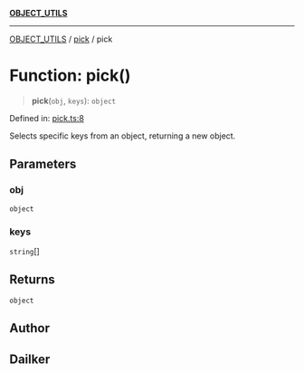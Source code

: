 [**OBJECT_UTILS**](../../README.md)

***

[OBJECT_UTILS](../../README.md) / [pick](../README.md) / pick

# Function: pick()

> **pick**(`obj`, `keys`): `object`

Defined in: [pick.ts:8](https://github.com/dailker/everyutil/blob/b267f20aec6acc544994839192032069b76d5a4b/src/object/pick.ts#L8)

Selects specific keys from an object, returning a new object.

## Parameters

### obj

`object`

### keys

`string`[]

## Returns

`object`

## Author

## Dailker
